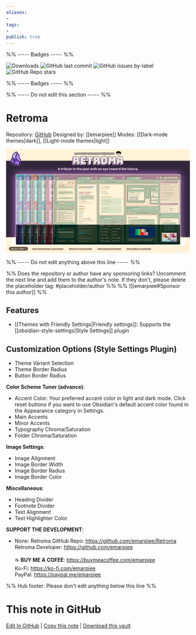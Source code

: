 ```yaml
---
aliases:
- 
tags: 
- 
publish: true
---
```


%% ----- Badges ----- %%

![Downloads](https://img.shields.io/badge/downloads-2280-573E7A?style=for-the-badge&logo=)
![GitHub last commit](https://img.shields.io/github/last-commit/emarpiee/Retroma?color=573E7A&label=last%20update&logo=github&style=for-the-badge)
![GitHub issues by-label](https://img.shields.io/github/issues/emarpiee/Retroma/help%20wanted?color=573E7A&logo=github&style=for-the-badge) 
![GitHub Repo stars](https://img.shields.io/github/stars/emarpiee/Retroma?color=573E7A&logo=github&style=for-the-badge)

%% ----- Badges ----- %%

%% ----- Do not edit this section ----- %%

# Retroma

Repository: [GitHub](https://github.com/emarpiee/Retroma)
Designed by: [[emarpiee]]
Modes: [[Dark-mode themes|dark]], [[Light-mode themes|light]]



![screenshot](https://github.com/emarpiee/Retroma/raw/HEAD/assets/screenshots/retroma-banner.png)

%% ----- Do not edit anything above this line ----- %% 

%% Does the repository or author have any sponsoring links? Uncomment the next line and add them to the author's note. If they don't, please delete the placeholder tag: #placeholder/author %%
%% ![[emarpiee#Sponsor this author]] %%


## Features

- [[Themes with Friendly Settings|Friendly settings]]: Supports the [[obsidian-style-settings|Style Settings]] plugin

## Customization Options (Style Settings Plugin) 
- Theme Variant Selection
- Theme Border Radius
- Button Border Radius

**Color Scheme Tuner (advance)**: 
- Accent Color: Your preferred accent color in light and dark mode. Click reset buttons if you want to use Obsidian's default accent color found in the Appearance category in Settings.
- Main Accents
- Minor Accents
- Typography Chroma/Saturation
- Folder Chroma/Saturation

**Image Settings**: 
- Image Alignment
- Image Border Width
- Image Border Radius
- Image Border Color

**Miscellaneous**: 
- Heading Divider
- Footnote Divider
- Text Alignment
- Text Highlighter Color

**SUPPORT THE DEVELOPMENT**: 
- None: Retroma GitHub Repo: https://github.com/emarpiee/Retroma<br>Retroma Developer: https://github.com/emarpiee<br><br>☕️ **BUY ME A COFEE**: https://buymeacoffee.com/emarpiee<br>Ko-Fi: https://ko-fi.com/emarpiee <br>PayPal: https://paypal.me/emarpiee


%% Hub footer: Please don't edit anything below this line %%

# This note in GitHub

<span class="git-footer">[Edit In GitHub](https://github.dev/obsidian-community/obsidian-hub/blob/main/02%20-%20Community%20Expansions/02.05%20All%20Community%20Expansions/Themes/Retroma.md "git-hub-edit-note") | [Copy this note](https://raw.githubusercontent.com/obsidian-community/obsidian-hub/main/02%20-%20Community%20Expansions/02.05%20All%20Community%20Expansions/Themes/Retroma.md "git-hub-copy-note") | [Download this vault](https://github.com/obsidian-community/obsidian-hub/archive/refs/heads/main.zip "git-hub-download-vault") </span>

